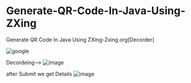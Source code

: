# Generate-QR-Code-In-Java-Using-ZXing
Generate QR Code In Java Using ZXing-Zxing.org[Decorder]


![google](https://github.com/PrabhaWijera/Generate-QR-Code-In-Java-Using-ZXing/assets/106425954/d9a45649-107f-45d0-bbbf-ee7224e75067)

Decordeing-->
![image](https://github.com/PrabhaWijera/Generate-QR-Code-In-Java-Using-ZXing/assets/106425954/ce145b9c-b166-41ce-8b36-eb2be67c7d80)

after Submit we get Details
![image](https://github.com/PrabhaWijera/Generate-QR-Code-In-Java-Using-ZXing/assets/106425954/3ec133ac-6820-4dd5-9207-6ae0abf49609)

